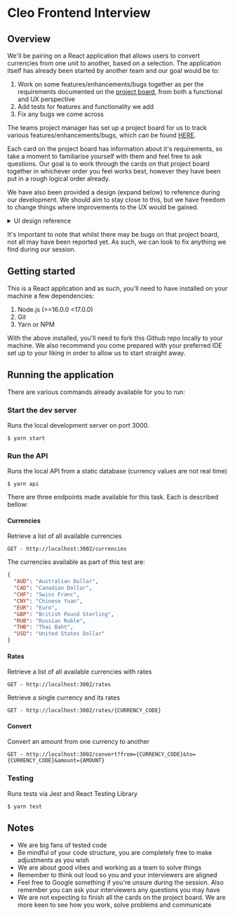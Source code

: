 # Cleo Frontend Interview

## Overview

We'll be pairing on a React application that allows users to convert currencies from one unit to another, based on a selection. The application itself has already been started by another team and our goal would be to:

1. Work on some features/enhancements/bugs together as per the requirements documented on the [project board](https://github.com/meetcleo/frontend-interview/projects/1), from both a functional and UX perspective
2. Add tests for features and functionality we add
3. Fix any bugs we come across

The teams project manager has set up a project board for us to track various features/enhancements/bugs, which can be found [HERE](https://github.com/meetcleo/frontend-interview/projects/1).

Each card on the project board has information about it's requirements, so take a moment to familiarise yourself with them and feel free to ask questions. Our goal is to work through the cards on that project board together in whichever order you feel works best, however they have been put in a rough logical order already.

We have also been provided a design (expand below) to reference during our development. We should aim to stay close to this, but we have freedom to change things where improvements to the UX would be gained.

<details>
  <summary>UI design reference</summary>
  
  ![alt text](https://github.com/meetcleo/frontend-interview/blob/main/ui-design.jpg?raw=true "UI design reference")
</details>

It's important to note that whilst there may be bugs on that project board, not all may have been reported yet. As such, we can look to fix anything we find during our session.

## Getting started

This is a React application and as such, you'll need to have installed on your machine a few dependencies:

1. Node.js (>=16.0.0 <17.0.0)
2. Git
3. Yarn or NPM

With the above installed, you'll need to fork this Github repo locally to your machine. We also recommend you come prepared with your preferred IDE set up to your liking in order to allow us to start straight away.

## Running the application

There are various commands already available for you to run:

### Start the dev server

Runs the local development server on port 3000.

```console
$ yarn start
```

### Run the API

Runs the local API from a static database (currency values are not real time)

```console
$ yarn api
```

There are three endpoints made available for this task. Each is described bellow:

#### Currencies

Retrieve a list of all available currencies

```
GET - http://localhost:3002/currencies
```

The currencies available as part of this test are:

```json
{
  "AUD": "Australian Dollar",
  "CAD": "Canadian Dollar",
  "CHF": "Swiss Franc",
  "CNY": "Chinese Yuan",
  "EUR": "Euro",
  "GBP": "British Pound Sterling",
  "RUB": "Russian Ruble",
  "THB": "Thai Baht",
  "USD": "United States Dollar"
}
```

#### Rates

Retrieve a list of all available currencies with rates

```
GET - http://localhost:3002/rates
```

Retrieve a single currency and its rates

```
GET - http://localhost:3002/rates/{CURRENCY_CODE}
```

#### Convert

Convert an amount from one currency to another

```
GET - http://localhost:3002/convert?from={CURRENCY_CODE}&to={CURRENCY_CODE}&amount={AMOUNT}
```

### Testing

Runs tests via Jest and React Testing Library

```console
$ yarn test
```

## Notes

- We are big fans of tested code
- Be mindful of your code structure, you are completely free to make adjustments as you wish
- We are about good vibes and working as a team to solve things
- Remember to think out loud so you and your interviewers are aligned
- Feel free to Google something if you're unsure during the session. Also remember you can ask your interviewers any questions you may have
- We are not expecting to finish all the cards on the project board. We are more keen to see how you work, solve problems and communicate
